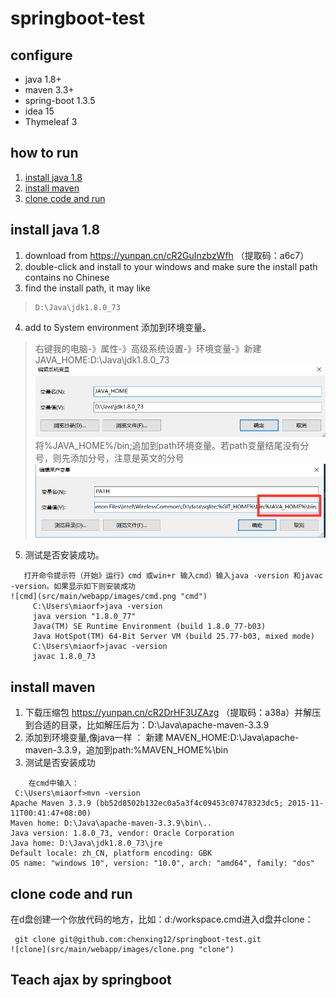# springboot-test

## configure
* java 1.8+
* maven 3.3+
* spring-boot 1.3.5
* idea 15
* Thymeleaf 3

## how to run
1. [install java 1.8](#java)
2. [install maven](#maven)
2. [clone code and run](#run)







## <a name="java"/>install java 1.8
1. download from https://yunpan.cn/cR2GuInzbzWfh （提取码：a6c7）
2. double-click and install to your windows and make sure the install path contains no Chinese
3. find the install path, it may like
>     D:\Java\jdk1.8.0_73
4. add to System environment 添加到环境变量。
>    右键我的电脑-》属性-》高级系统设置-》环境变量-》新建 JAVA_HOME:D:\Java\jdk1.8.0_73
![javahome](src/main/webapp/images/javahome.png "JAVA_HOME")
>    将%JAVA_HOME%/bin;追加到path环境变量。若path变量结尾没有分号，则先添加分号，注意是英文的分号
![path](src/main/webapp/images/path.png "path")
5. 测试是否安装成功。
```
   打开命令提示符（开始》运行》cmd 或win+r 输入cmd）输入java -version 和javac -version。如果显示如下则安装成功
![cmd](src/main/webapp/images/cmd.png "cmd")
     C:\Users\miaorf>java -version
     java version "1.8.0_77"
     Java(TM) SE Runtime Environment (build 1.8.0_77-b03)
     Java HotSpot(TM) 64-Bit Server VM (build 25.77-b03, mixed mode)
     C:\Users\miaorf>javac -version
     javac 1.8.0_73
```
## <a name="maven"/>install maven
1. 下载压缩包   https://yunpan.cn/cR2DrHF3UZAzg （提取码：a38a）并解压到合适的目录，比如解压后为：D:\Java\apache-maven-3.3.9
2. 添加到环境变量,像java一样 ：  新建 MAVEN_HOME:D:\Java\apache-maven-3.3.9，追加到path:%MAVEN_HOME%\bin
3. 测试是否安装成功
```
    在cmd中输入：
 C:\Users\miaorf>mvn -version
Apache Maven 3.3.9 (bb52d8502b132ec0a5a3f4c09453c07478323dc5; 2015-11-11T00:41:47+08:00)
Maven home: D:\Java\apache-maven-3.3.9\bin\..
Java version: 1.8.0_73, vendor: Oracle Corporation
Java home: D:\Java\jdk1.8.0_73\jre
Default locale: zh_CN, platform encoding: GBK
OS name: "windows 10", version: "10.0", arch: "amd64", family: "dos"
```

## <a name="run"/>clone code and run
在d盘创建一个你放代码的地方，比如：d:/workspace.cmd进入d盘并clone：
```
 git clone git@github.com:chenxing12/springboot-test.git
![clone](src/main/webapp/images/clone.png "clone")

```

## Teach ajax by springboot

